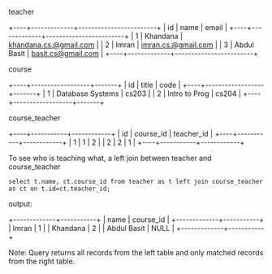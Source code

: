 teacher  

+----+-------------+------------------------+
| id | name        | email                  |
+----+-------------+------------------------+
|  1 | Khandana    | khandana.cs.@gmail.com |
|  2 | Imran       | imran.cs.@gmail.com    |
|  3 | Abdul Basit | basit.cs@gmail.com     |
+----+-------------+------------------------+

course  

+----+------------------+-------+
| id | title            | code  |
+----+------------------+-------+
|  1 | Database Systems | cs203 |
|  2 | Intro to Prog    | cs204 |
+----+------------------+-------+

course_teacher  

+----+-----------+------------+
| id | course_id | teacher_id |
+----+-----------+------------+
|  1 |         1 |          2 |
|  2 |         2 |          1 |
+----+-----------+------------+

To see who is teaching what, a left join between teacher and course_teacher

```
select t.name, ct.course_id from teacher as t left join course_teacher as ct on t.id=ct.teacher_id;
```

output:  

+-------------+-----------+
| name        | course_id |
+-------------+-----------+
| Imran       |         1 |
| Khandana    |         2 |
| Abdul Basit |      NULL |
+-------------+-----------+

Note: Query returns all records from the left table and only matched records from the right table.  



